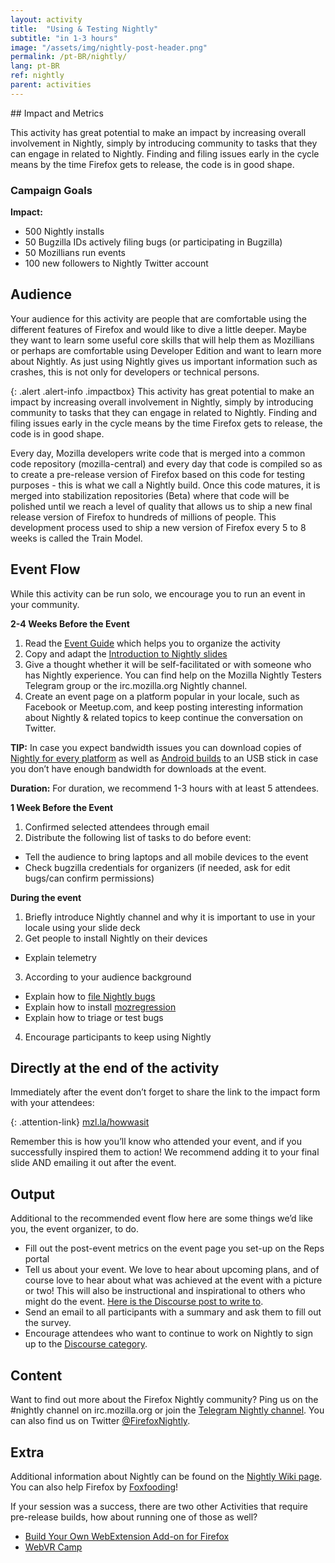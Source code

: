```yaml
---
layout: activity
title:  "Using & Testing Nightly"
subtitle: "in 1-3 hours"
image: "/assets/img/nightly-post-header.png"
permalink: /pt-BR/nightly/
lang: pt-BR
ref: nightly
parent: activities
---
```


<div class="col-md-3 hidden-xs pull-right" markdown="1">
## Impact and Metrics

This activity has great potential to make an impact by increasing overall involvement in Nightly, simply by introducing community to tasks that they can engage in related to Nightly. Finding and filing issues early in the cycle means by the time Firefox gets to release, the code is in good shape.

### Campaign Goals

__Impact:__

* 500 Nightly installs
* 50 Bugzilla IDs actively filing bugs (or participating in Bugzilla)
* 50 Mozillians run events
* 100 new followers to Nightly Twitter account

## Audience
Your audience for this activity are people that are comfortable using the different features of Firefox and would like to dive a little deeper.  Maybe they want to learn some useful core skills that will help them as Mozillians or perhaps are comfortable using Developer Edition and want to learn more about Nightly. As just using Nightly gives us important information such as crashes, this is not only for developers or technical persons.
</div>

<div class="col-md-9" markdown="1">

{: .alert .alert-info .impactbox}
<span class="glyphicon glyphicon-ok-circle" aria-hidden="true"></span>
This activity has great potential to make an impact by increasing overall involvement in Nightly, simply by introducing community to tasks that they can engage in related to Nightly. Finding and filing issues early in the cycle means by the time Firefox gets to release, the code is in good shape.

Every day, Mozilla developers write code that is merged into a common code repository (mozilla-central) and every day that code is compiled so as to create a pre-release version of Firefox based on this code for testing purposes - this is what we call a Nightly build. Once this code matures, it is merged into stabilization repositories (Beta) where that code will be polished until we reach a level of quality that allows us to ship a new final release version of Firefox to hundreds of millions of people. This development process used to ship a new version of Firefox every 5 to 8 weeks is called the Train Model.

## Event Flow

While this activity can be run solo, we encourage you to run an event in your community.

__2-4 Weeks Before the Event__

1. Read the [Event Guide](/pt-BR/eventguide/) which helps you to organize the activity
2. Copy and adapt the [Introduction to Nightly slides](https://docs.google.com/presentation/d/1dnl5jShMYDO-f_SDGM3yRr3Ac3XRF4XCZqlVwGcYm34/edit?usp=sharing)
3. Give a thought whether it will be self-facilitated or with someone who has Nightly experience. You can find help on the Mozilla Nightly Testers Telegram group or the irc.mozilla.org Nightly channel.
4. Create an event page on a platform popular in your locale, such as Facebook or Meetup.com, and keep posting interesting information about Nightly & related topics to keep continue the conversation on Twitter.

__TIP:__
In case you expect bandwidth issues  you can download copies of [Nightly for every platform](https://www.mozilla.org/en-US/firefox/nightly/all/) as well as [Android builds](https://www.mozilla.org/en-US/firefox/channel/android/) to an USB stick in case you don’t have enough bandwidth for downloads at the event.

__Duration:__ For duration, we recommend 1-3 hours with at least 5 attendees.

__1 Week Before the Event__

1. Confirmed selected attendees through email
2. Distribute the following list of tasks to do before event:
  * Tell the audience to bring laptops and all mobile devices to the event
  * Check bugzilla credentials for organizers (if needed, ask for edit bugs/can confirm permissions)

__During the event__

1. Briefly introduce Nightly channel and why it is important to use in your locale using your slide deck
2. Get people to install Nightly on their devices
  * Explain telemetry
3. According to your audience background
  * Explain how to [file Nightly bugs](https://developer.mozilla.org/en-US/docs/Mozilla/QA/Bug_writing_guidelines)
  * Explain how to install [mozregression](https://mozilla.github.io/mozregression/)
  * Explain how to triage or test bugs
4. Encourage participants to keep using Nightly


## Directly at the end of the activity
Immediately after the event don’t forget to share the link to the impact form with your attendees:

{: .attention-link}
[mzl.la/howwasit](http://mzl.la/howwasit)

Remember this is how you’ll know who attended your event, and if you successfully inspired them to action! We recommend adding it to your final slide AND emailing it out after the event.

## Output

Additional to the recommended event flow here are some things we’d like you, the event organizer, to do.

* Fill out the post-event metrics on the event page you set-up on the Reps portal
* Tell us about your event. We love to hear about upcoming plans, and of course love to hear about what was achieved at the event with a picture or two! This will also be instructional and inspirational to others who might do the event. [Here is the Discourse post to write to](https://discourse.mozilla-community.org/t/a-new-nightly-activity/16746).
* Send an email to all participants with a summary and ask them to fill out the survey.
* Encourage attendees who want to continue to work on Nightly to sign up to the [Discourse category](https://discourse.mozilla-community.org/c/nightly).

## Content

Want to find out more about the Firefox Nightly community? Ping us on the #nightly channel on irc.mozilla.org or join the [Telegram Nightly channel](https://t.me/joinchat/AAAAAAeCegHxTCZHWhYm3A). You can also find us on Twitter [@FirefoxNightly](http://twitter.com/FirefoxNightly).

## Extra

Additional information about Nightly can be found on the [Nightly Wiki page](https://wiki.mozilla.org/Nightly). You can also help Firefox by [Foxfooding](https://wiki.mozilla.org/Foxfooding)!

If your session was a success, there are two other Activities that require pre-release builds, how about running one of those as well?

* [Build Your Own WebExtension Add-on for Firefox](/pt-BR/webextensions/)
* [WebVR Camp](/pt-BR/webvr-camp/)

</div>
